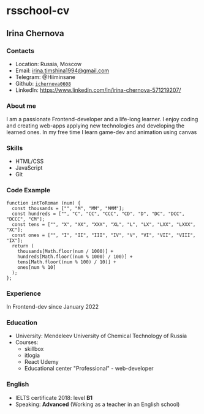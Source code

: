 # rsschool-cv



## Irina Chernova



### Contacts



* Location: Russia, Moscow
* Email: irina.timshina1994@gmail.com
* Telegram: @Hiiminsane
* Github: <code>[ichernova0608](https://github.com/ichernova0608) </code>
* LinkedIn: https://www.linkedin.com/in/irina-chernova-571219207/



### About me


I am a passionate Frontend-developer and a life-long learner. 
I enjoy coding and creating web-apps applying new technologies and developing the learned ones.
In my free time I learn game-dev and animation using canvas



### Skills



* HTML/CSS
* JavaScript
* Git



### Code Example



```
function intToRoman (num) {
  const thousands = ["", "M", "MM", "MMM"];
  const hundreds = ["", "C", "CC", "CCC", "CD", "D", "DC", "DCC", "DCCC", "CM"];
  const tens = ["", "X", "XX", "XXX", "XL", "L", "LX", "LXX", "LXXX", "XC"];
  const ones = ["", "I", "II", "III", "IV", "V", "VI", "VII", "VIII", "IX"];
  return (
    thousands[Math.floor(num / 1000)] +
    hundreds[Math.floor((num % 1000) / 100)] +
    tens[Math.floor((num % 100) / 10)] +
    ones[num % 10]
  );
};

```



### Experience



In Frontend-dev since January 2022




### Education



* University: Mendeleev University of Chemical Technology of Russia
* Courses:
  - skillbox
  - itlogia
  - React Udemy
  - Educational center "Professional" - web-developer



### English



* IELTS certificate 2018: level **B1**
* Speaking: **Advanced** (Working as a teacher in an English school)


